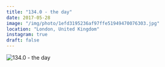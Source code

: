 ```yaml
---
title: "134.0 - the day"
date: 2017-05-28
image: "/img/photo/1efd3195236af97ffe51949470076303.jpg"
location: "London, United Kingdom"
instagram: true
draft: false
---
```


![134.0 - the day](/img/photo/1efd3195236af97ffe51949470076303.jpg)
